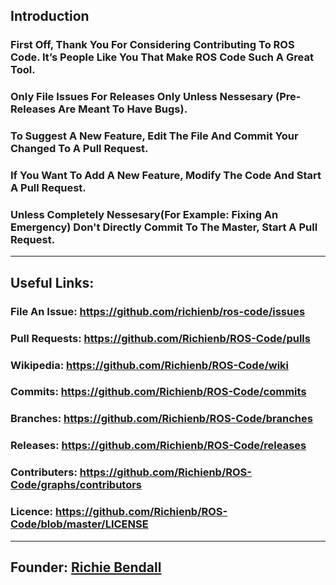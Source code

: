 ## Introduction
### First Off, Thank You For Considering Contributing To ROS Code. It’s People Like You That Make ROS Code Such A Great Tool.
### Only File Issues For Releases Only Unless Nessesary (Pre-Releases Are Meant To Have Bugs).
### To Suggest A New Feature, Edit The File And Commit Your Changed To A Pull Request.
### If You Want To Add A New Feature, Modify The Code And Start A Pull Request.
### Unless Completely Nessesary(For Example: Fixing An Emergency) Don't Directly Commit To The Master, Start A Pull Request.
___
## Useful Links:
### File An Issue: https://github.com/richienb/ros-code/issues
### Pull Requests: https://github.com/Richienb/ROS-Code/pulls
### Wikipedia: https://github.com/Richienb/ROS-Code/wiki
### Commits: https://github.com/Richienb/ROS-Code/commits
### Branches: https://github.com/Richienb/ROS-Code/branches
### Releases: https://github.com/Richienb/ROS-Code/releases
### Contributers: https://github.com/Richienb/ROS-Code/graphs/contributors
### Licence: https://github.com/Richienb/ROS-Code/blob/master/LICENSE
___
## Founder: [Richie Bendall](https://www.richie-bendall.ml)
